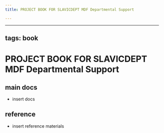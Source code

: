 ```yaml
---
title: PROJECT BOOK FOR SLAVICDEPT MDF Departmental Support

---
```



---
tags: book
---

PROJECT BOOK FOR SLAVICDEPT MDF Departmental Support
===

main docs
---

- insert docs

reference
---

- insert reference materials

